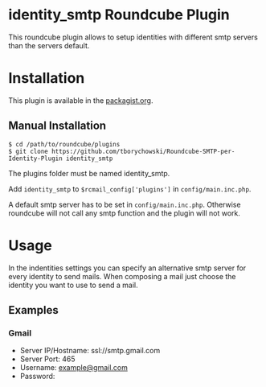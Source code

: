 identity_smtp Roundcube Plugin
==============================

This roundcube plugin allows to setup identities with different smtp servers than the servers default.


Installation
============

This plugin is available in the [packagist.org](https://packagist.org/packages/elm/identity_smtp).

Manual Installation
-------------------

    $ cd /path/to/roundcube/plugins
    $ git clone https://github.com/tborychowski/Roundcube-SMTP-per-Identity-Plugin identity_smtp

The plugins folder must be named identity_smtp.

Add `identity_smtp` to `$rcmail_config['plugins']` in `config/main.inc.php`.

A default smtp server has to be set in `config/main.inc.php`. Otherwise
roundcube will not call any smtp function and the plugin will not work.

Usage
=====
In the indentities settings you can specify an alternative smtp server for every
identity to send mails. When composing a mail just choose the identity you want
to use to send a mail.

Examples
--------
### Gmail
* Server IP/Hostname: ssl://smtp.gmail.com
* Server Port: 465
* Username: example@gmail.com
* Password: <your app password here>

